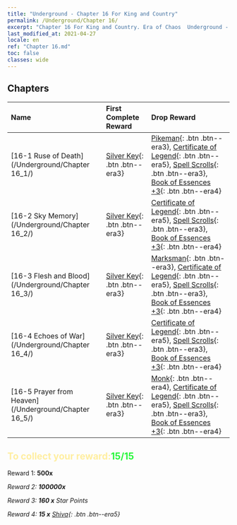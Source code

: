 ```yaml
---
title: "Underground - Chapter 16 For King and Country"
permalink: /Underground/Chapter 16/
excerpt: "Chapter 16 For King and Country. Era of Chaos  Underground - Chapter 16. For King and Country"
last_modified_at: 2021-04-27
locale: en
ref: "Chapter 16.md"
toc: false
classes: wide
---
```


## Chapters

  | Name |  First Complete Reward | Drop Reward |
  |:------------|:------------|:------------| 
  | [16-1 Ruse of Death](/Underground/Chapter 16_1/) | [Silver Key](/Items/con_693/){: .btn .btn--era3} | [Pikeman](/Items/unt_190/){: .btn .btn--era3}, [Certificate of Legend](/Items/mat_67/){: .btn .btn--era5}, [Spell Scrolls](/Items/con_694/){: .btn .btn--era3}, [Book of Essences +3](/Items/mat_60/){: .btn .btn--era4} |
  | [16-2 Sky Memory](/Underground/Chapter 16_2/) | [Silver Key](/Items/con_693/){: .btn .btn--era3} | [Certificate of Legend](/Items/mat_67/){: .btn .btn--era5}, [Spell Scrolls](/Items/con_694/){: .btn .btn--era3}, [Book of Essences +3](/Items/mat_60/){: .btn .btn--era4} |
  | [16-3 Flesh and Blood](/Underground/Chapter 16_3/) | [Silver Key](/Items/con_693/){: .btn .btn--era3} | [Marksman](/Items/unt_191/){: .btn .btn--era3}, [Certificate of Legend](/Items/mat_67/){: .btn .btn--era5}, [Spell Scrolls](/Items/con_694/){: .btn .btn--era3}, [Book of Essences +3](/Items/mat_60/){: .btn .btn--era4} |
  | [16-4 Echoes of War](/Underground/Chapter 16_4/) | [Silver Key](/Items/con_693/){: .btn .btn--era3} | [Certificate of Legend](/Items/mat_67/){: .btn .btn--era5}, [Spell Scrolls](/Items/con_694/){: .btn .btn--era3}, [Book of Essences +3](/Items/mat_60/){: .btn .btn--era4} |
  | [16-5 Prayer from Heaven](/Underground/Chapter 16_5/) | [Silver Key](/Items/con_693/){: .btn .btn--era3} | [Monk](/Items/unt_194/){: .btn .btn--era4}, [Certificate of Legend](/Items/mat_67/){: .btn .btn--era5}, [Spell Scrolls](/Items/con_694/){: .btn .btn--era3}, [Book of Essences +3](/Items/mat_60/){: .btn .btn--era4} |


## <span style="color: #ffeea0">To collect your reward:</span><span style="color: #27f73a">15/15</span>

 Reward 1:  **500x** <i class="fas fa-gem"/>

 Reward 2:  **100000x** <i class="fas fa-coins"/>

 Reward 3: **160 x** Star Points

 Reward 4: **15 x** [Shiva](/Items/her_376/){: .btn .btn--era5}


